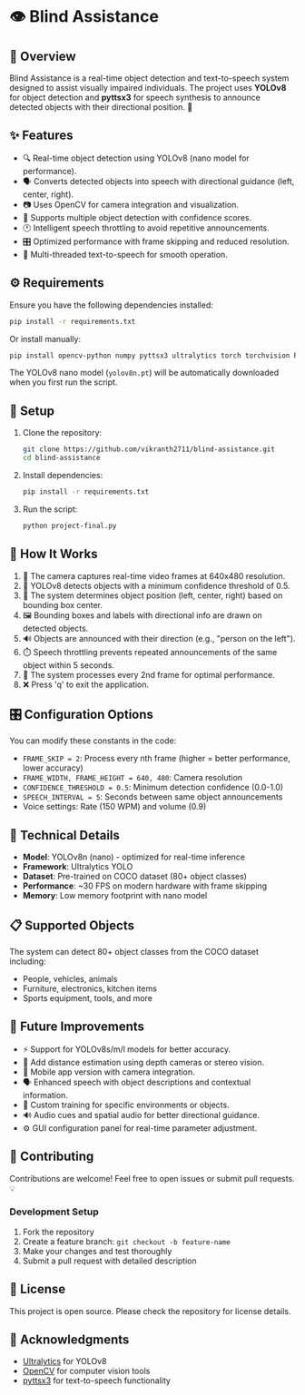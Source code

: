 # 👁️ Blind Assistance

## 📌 Overview

Blind Assistance is a real-time object detection and text-to-speech system designed to assist visually impaired individuals. The project uses **YOLOv8** for object detection and **pyttsx3** for speech synthesis to announce detected objects with their directional position. 🎤

## ✨ Features

- 🔍 Real-time object detection using YOLOv8 (nano model for performance).
- 🗣️ Converts detected objects into speech with directional guidance (left, center, right).
- 📷 Uses OpenCV for camera integration and visualization.
- 🎯 Supports multiple object detection with confidence scores.
- 🕐 Intelligent speech throttling to avoid repetitive announcements.
- 🎛️ Optimized performance with frame skipping and reduced resolution.
- 🧵 Multi-threaded text-to-speech for smooth operation.

## ⚙️ Requirements

Ensure you have the following dependencies installed:

```bash
pip install -r requirements.txt
```

Or install manually:

```bash
pip install opencv-python numpy pyttsx3 ultralytics torch torchvision Pillow
```

The YOLOv8 nano model (`yolov8n.pt`) will be automatically downloaded when you first run the script.

## 🚀 Setup

1. Clone the repository:
   ```bash
   git clone https://github.com/vikranth2711/blind-assistance.git
   cd blind-assistance
   ```
2. Install dependencies:
   ```bash
   pip install -r requirements.txt
   ```
3. Run the script:
   ```bash
   python project-final.py
   ```

## 🎥 How It Works

1. 📸 The camera captures real-time video frames at 640x480 resolution.
2. 🧠 YOLOv8 detects objects with a minimum confidence threshold of 0.5.
3. 📍 The system determines object position (left, center, right) based on bounding box center.
4. 🖼️ Bounding boxes and labels with directional info are drawn on detected objects.
5. 🔊 Objects are announced with their direction (e.g., "person on the left").
6. ⏱️ Speech throttling prevents repeated announcements of the same object within 5 seconds.
7. 🔄 The system processes every 2nd frame for optimal performance.
8. ❌ Press 'q' to exit the application.

## 🎛️ Configuration Options

You can modify these constants in the code:

- `FRAME_SKIP = 2`: Process every nth frame (higher = better performance, lower accuracy)
- `FRAME_WIDTH, FRAME_HEIGHT = 640, 480`: Camera resolution
- `CONFIDENCE_THRESHOLD = 0.5`: Minimum detection confidence (0.0-1.0)
- `SPEECH_INTERVAL = 5`: Seconds between same object announcements
- Voice settings: Rate (150 WPM) and volume (0.9)

## 🔧 Technical Details

- **Model**: YOLOv8n (nano) - optimized for real-time inference
- **Framework**: Ultralytics YOLO
- **Dataset**: Pre-trained on COCO dataset (80+ object classes)
- **Performance**: ~30 FPS on modern hardware with frame skipping
- **Memory**: Low memory footprint with nano model

## 📋 Supported Objects

The system can detect 80+ object classes from the COCO dataset including:

- People, vehicles, animals
- Furniture, electronics, kitchen items
- Sports equipment, tools, and more

## 🔮 Future Improvements

- ⚡ Support for YOLOv8s/m/l models for better accuracy.
- 📏 Add distance estimation using depth cameras or stereo vision.
- 📱 Mobile app version with camera integration.
- 🗣️ Enhanced speech with object descriptions and contextual information.
- 🎯 Custom training for specific environments or objects.
- 🔊 Audio cues and spatial audio for better directional guidance.
- ⚙️ GUI configuration panel for real-time parameter adjustment.

## 🤝 Contributing

Contributions are welcome! Feel free to open issues or submit pull requests. 💡

### Development Setup

1. Fork the repository
2. Create a feature branch: `git checkout -b feature-name`
3. Make your changes and test thoroughly
4. Submit a pull request with detailed description

## 📄 License

This project is open source. Please check the repository for license details.

## 🙏 Acknowledgments

- [Ultralytics](https://ultralytics.com/) for YOLOv8
- [OpenCV](https://opencv.org/) for computer vision tools
- [pyttsx3](https://pypi.org/project/pyttsx3/) for text-to-speech functionality
